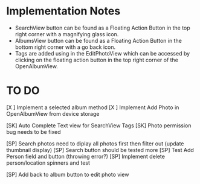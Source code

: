 # Implementation Notes

 - SearchView button can be found as a Floating Action Button in the top right corner with a magnifying glass icon.
 - AlbumsView button can be found as a Floating Action Button in the bottom right corner with a go back icon.
 - Tags are added using in the EditPhotoView which can be accessed by clicking on the floating action button in the top right corner of the OpenAlbumView.

# TO DO

[X ] Implement a selected album method
[X ] Implement Add Photo in OpenAlbumView from device storage


[SK] Auto Complete Text view for SearchView Tags
[SK] Photo permission bug needs to be fixed

[SP] Search photos need to diplay all photos first then filter out (update thumbnail display)
[SP] Search button should be tested more
[SP] Test Add Person field and button (throwing error?)
[SP] Implement delete person/location spinners and test


[SP] Add back to album button to edit photo view


